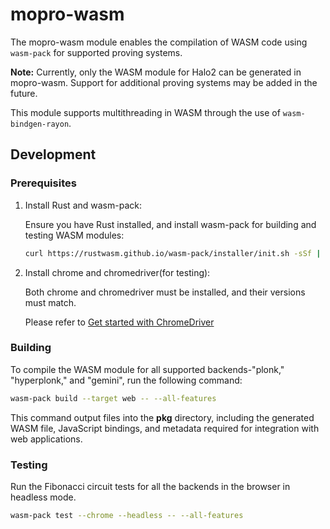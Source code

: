 # mopro-wasm

The mopro-wasm module enables the compilation of WASM code using `wasm-pack` for supported proving systems.

**Note:** Currently, only the WASM module for Halo2 can be generated in mopro-wasm. Support for additional proving systems may be added in the future.

This module supports multithreading in WASM through the use of `wasm-bindgen-rayon`.

## Development

### Prerequisites

1. Install Rust and wasm-pack:

    Ensure you have Rust installed, and install wasm-pack for building and testing WASM modules:

    ```bash
    curl https://rustwasm.github.io/wasm-pack/installer/init.sh -sSf | sh
    ```

2. Install chrome and chromedriver(for testing):
    
    Both chrome and chromedriver must be installed, and their versions must match.

    Please refer to [Get started with ChromeDriver](https://developer.chrome.com/docs/chromedriver/get-started)

### Building

To compile the WASM module for all supported backends-"plonk," "hyperplonk," and "gemini", run the following command:

```bash
wasm-pack build --target web -- --all-features
```

This command output files into the **pkg** directory, including the generated WASM file, JavaScript bindings, and metadata required for integration with web applications.

### Testing

Run the Fibonacci circuit tests for all the backends in the browser in headless mode.

```bash
wasm-pack test --chrome --headless -- --all-features
```